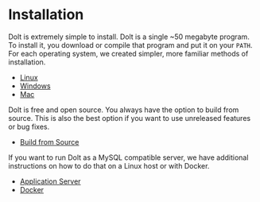 # Installation

Dolt is extremely simple to install. Dolt is a single \~50 megabyte program. To install it, you download or compile that program and put it on your `PATH`. For each operating system, we created simpler, more familiar methods of installation.

* [Linux](linux.md)
* [Windows](windows.md)
* [Mac](mac.md)

Dolt is free and open source. You always have the option to build from source. This is also the best option if you want to use unreleased features or bug fixes.

* [Build from Source](source.md)

If you want to run Dolt as a MySQL compatible server, we have additional instructions on how to do that on a Linux host or with Docker.

* [Application Server](application-server.md)
* [Docker](docker.md)
